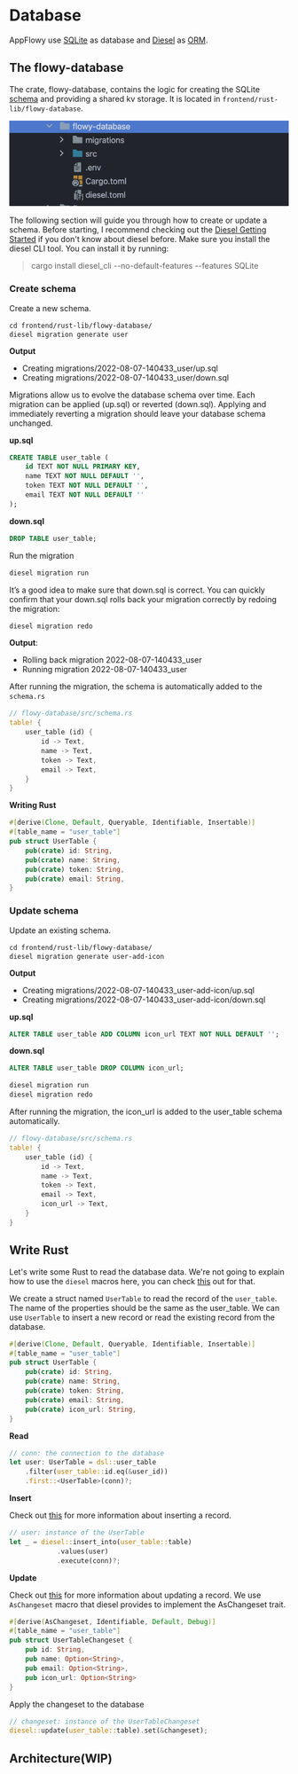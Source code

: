 # Database

AppFlowy use [SQLite](https://www.sqlite.org/index.html) as database and [Diesel](https://diesel.rs/) as [ORM](https://en.wikipedia.org/wiki/Object%E2%80%93relational_mapping).

## The flowy-database
The crate, flowy-database, contains the logic for creating the SQLite [schema](https://www.sqlite.org/schematab.html) and providing a shared kv storage.
It is located in `frontend/rust-lib/flowy-database`.

![flowy-database.png](../../../../.gitbook/assets/flowy-database.png)

The following section will guide you through how to create or update a schema. Before starting, I recommend checking out
the [Diesel Getting Started](https://diesel.rs/guides/getting-started) if you don't know about diesel before. Make sure
you install the diesel CLI tool. You can install it by running:

> cargo install diesel_cli --no-default-features --features SQLite


### Create schema
Create a new schema.
```shell
cd frontend/rust-lib/flowy-database/
diesel migration generate user
```

**Output**
* Creating migrations/2022-08-07-140433_user/up.sql
* Creating migrations/2022-08-07-140433_user/down.sql

Migrations allow us to evolve the database schema over time. Each migration can be applied (up.sql) or reverted (down.sql).
Applying and immediately reverting a migration should leave your database schema unchanged.

**up.sql**
```SQL
CREATE TABLE user_table (
    id TEXT NOT NULL PRIMARY KEY,
    name TEXT NOT NULL DEFAULT '',
    token TEXT NOT NULL DEFAULT '',
    email TEXT NOT NULL DEFAULT ''
);
```
**down.sql**
```SQL
DROP TABLE user_table;
```

Run the migration
```SQL
diesel migration run
```

It’s a good idea to make sure that down.sql is correct. You can quickly confirm that your down.sql rolls back your
migration correctly by redoing the migration:

```SQL
diesel migration redo
```

**Output**:
* Rolling back migration 2022-08-07-140433_user
* Running migration 2022-08-07-140433_user

After running the migration, the schema is automatically added to the `schema.rs`
```rust
// flowy-database/src/schema.rs
table! {
    user_table (id) {
        id -> Text,
        name -> Text,
        token -> Text,
        email -> Text,
    }
}
```

**Writing Rust**

```rust
#[derive(Clone, Default, Queryable, Identifiable, Insertable)]
#[table_name = "user_table"]
pub struct UserTable {
    pub(crate) id: String,
    pub(crate) name: String,
    pub(crate) token: String,
    pub(crate) email: String,
}
```


### Update schema
Update an existing schema.
```shell
cd frontend/rust-lib/flowy-database/
diesel migration generate user-add-icon
```

**Output**
* Creating migrations/2022-08-07-140433_user-add-icon/up.sql
* Creating migrations/2022-08-07-140433_user-add-icon/down.sql


**up.sql**
```SQL
ALTER TABLE user_table ADD COLUMN icon_url TEXT NOT NULL DEFAULT '';
```

**down.sql**
```SQL
ALTER TABLE user_table DROP COLUMN icon_url;
```

```SQL
diesel migration run
diesel migration redo
```

After running the migration, the icon_url is added to the user_table schema automatically.
```rust
// flowy-database/src/schema.rs
table! {
    user_table (id) {
        id -> Text,
        name -> Text,
        token -> Text,
        email -> Text,
        icon_url -> Text,
    }
}
```

## Write Rust
Let's write some Rust to read the database data. We're not going to explain how to use the `diesel` macros here, you can
check [this](https://diesel.rs/guides/all-about-inserts.html) out for that.

We create a struct named `UserTable` to read the record of the `user_table`. The name of the properties should be the same
as the user_table. We can use `UserTable` to insert a new record or read the existing record from the database.

```rust
#[derive(Clone, Default, Queryable, Identifiable, Insertable)]
#[table_name = "user_table"]
pub struct UserTable {
    pub(crate) id: String,
    pub(crate) name: String,
    pub(crate) token: String,
    pub(crate) email: String,
    pub(crate) icon_url: String,
}
```

**Read**
```rust
// conn: the connection to the database
let user: UserTable = dsl::user_table
    .filter(user_table::id.eq(&user_id))
    .first::<UserTable>(conn)?;
```

**Insert**

Check out [this](https://diesel.rs/guides/all-about-inserts.html) for more information about inserting a record.
```rust
// user: instance of the UserTable 
let _ = diesel::insert_into(user_table::table)
            .values(user)
            .execute(conn)?;
```

**Update**

Check out [this](https://diesel.rs/guides/all-about-updates.html) for more information about updating a record. We use
`AsChangeset` macro that diesel provides to implement the AsChangeset trait.
```rust
#[derive(AsChangeset, Identifiable, Default, Debug)]
#[table_name = "user_table"]
pub struct UserTableChangeset {
    pub id: String,
    pub name: Option<String>,
    pub email: Option<String>,
    pub icon_url: Option<String>
}

```
Apply the changeset to the database
```rust
// changeset: instance of the UserTableChangeset 
diesel::update(user_table::table).set(&changeset);
```

## Architecture(WIP)
